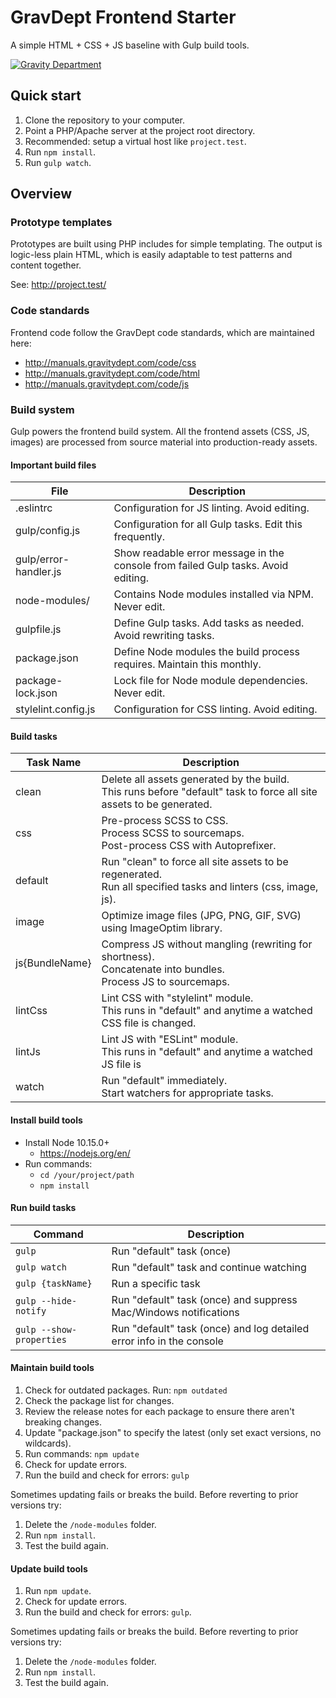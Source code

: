 # GravDept Frontend Starter

A simple HTML + CSS + JS baseline with Gulp build tools.

[![Gravity Department](http://gravitydept.com/_themes/gravdept/img/logo-footer.png)](http://gravitydept.com/)

## Quick start

1. Clone the repository to your computer.
1. Point a PHP/Apache server at the project root directory.
2. Recommended: setup a virtual host like `project.test`.
1. Run `npm install`.
1. Run `gulp watch`.

## Overview

### Prototype templates

Prototypes are built using PHP includes for simple templating. The output is logic-less plain HTML, which is easily adaptable to test patterns and content together.

See: http://project.test/

### Code standards

Frontend code follow the GravDept code standards, which are maintained here:

- http://manuals.gravitydept.com/code/css
- http://manuals.gravitydept.com/code/html
- http://manuals.gravitydept.com/code/js

### Build system

Gulp powers the frontend build system. All the frontend assets (CSS, JS, images) are processed from source material into production-ready assets.

#### Important build files

| File | Description |
| --- | --- |
| .eslintrc | Configuration for JS linting. Avoid editing. |
| gulp/config.js | Configuration for all Gulp tasks. Edit this frequently. |
| gulp/error-handler.js | Show readable error message in the console from failed Gulp tasks. Avoid editing. |
| node-modules/ | Contains Node modules installed via NPM. Never edit. |
| gulpfile.js | Define Gulp tasks. Add tasks as needed. Avoid rewriting tasks. |
| package.json | Define Node modules the build process requires. Maintain this monthly. |
| package-lock.json | Lock file for Node module dependencies. Never edit. |
| stylelint.config.js | Configuration for CSS linting. Avoid editing. |

#### Build tasks

| Task Name | Description |
| --- | --- |
| clean | Delete all assets generated by the build.<br> This runs before "default" task to force all site assets to be generated. |
| css | Pre-process SCSS to CSS.<br> Process SCSS to sourcemaps.<br> Post-process CSS with Autoprefixer. |
| default | Run "clean" to force all site assets to be regenerated.<br> Run all specified tasks and linters (css, image, js). |
| image | Optimize image files (JPG, PNG, GIF, SVG) using ImageOptim library. |
| js{BundleName} | Compress JS without mangling (rewriting for shortness).<br> Concatenate into bundles.<br> Process JS to sourcemaps. |
| lintCss | Lint CSS with "stylelint" module.<br> This runs in "default" and anytime a watched CSS file is changed. |
| lintJs | Lint JS with "ESLint" module.<br> This runs in "default" and anytime a watched JS file is | changed.
| watch | Run "default" immediately.<br> Start watchers for appropriate tasks. |

#### Install build tools

* Install Node 10.15.0+
  * https://nodejs.org/en/
* Run commands:
  * `cd /your/project/path`
  * `npm install`

#### Run build tasks

| Command | Description |
| --- | --- |
| `gulp` | Run "default" task (once) |
| `gulp watch` | Run "default" task and continue watching |
| `gulp {taskName}` | Run a specific task |
| `gulp --hide-notify` | Run "default" task (once) and suppress Mac/Windows notifications |
| `gulp --show-properties` | Run "default" task (once) and log detailed error info in the console |

#### Maintain build tools

1. Check for outdated packages. Run: `npm outdated`
1. Check the package list for changes.
1. Review the release notes for each package to ensure there aren't breaking changes.
1. Update "package.json" to specify the latest (only set exact versions, no wildcards).
1. Run commands: `npm update`
1. Check for update errors.
1. Run the build and check for errors: `gulp`

Sometimes updating fails or breaks the build. Before reverting to prior versions try:

1. Delete the `/node-modules` folder.
1. Run `npm install`.
1. Test the build again.

#### Update build tools

1. Run `npm update`.
1. Check for update errors.
1. Run the build and check for errors: `gulp`.

Sometimes updating fails or breaks the build. Before reverting to prior versions try:

1. Delete the `/node-modules` folder.
1. Run `npm install`.
1. Test the build again.

